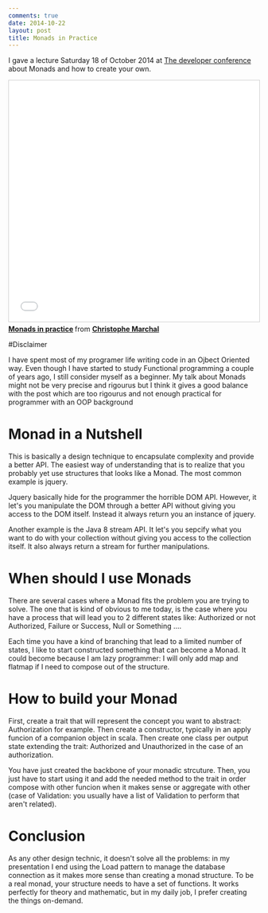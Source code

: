```yaml
---
comments: true
date: 2014-10-22
layout: post
title: Monads in Practice
---
```


I gave a lecture Saturday 18 of October 2014 at [The developer conference](http://thedevelopersconference.com.br/) about Monads and how to create your own. 

<iframe src="//www.slideshare.net/slideshow/embed_code/40441891" width="595" height="485" frameborder="0" marginwidth="0" marginheight="0" scrolling="no" style="border:1px solid #CCC; border-width:1px; margin-bottom:5px; max-width: 100%;" allowfullscreen> </iframe> <div style="margin-bottom:5px"> <strong> <a href="//www.slideshare.net/toff63/monads-in-practice" title="Monads in practice" target="_blank">Monads in practice</a> </strong> from <strong><a href="//www.slideshare.net/toff63" target="_blank">Christophe Marchal</a></strong> </div>

#Disclaimer

I have spent most of my programer life writing code in an Ojbect Oriented way. Even though I have started to study Functional programming a couple of years ago, I still consider myself as a beginner. My talk about Monads might not be very precise and rigourus but I think it gives a good balance with the post which are too rigourus and not enough practical for programmer with an OOP background

# Monad in a Nutshell

This is basically a design technique to encapsulate complexity and provide a better API. The easiest way of understanding that is to realize that you probably yet use structures that looks like a Monad. The most common example is jquery.

Jquery basically hide for the programmer the horrible DOM API. However, it let's you manipulate the DOM through a better API without giving you access to the DOM itself. Instead it always return you an instance of jquery. 

Another example is the Java 8 stream API. It let's you sepcify what you want to do with your collection without giving you access to the collection itself. It also always return a stream for further manipulations.

# When should I use Monads

There are several cases where a Monad fits the problem you are trying to solve. The one that is kind of obvious to me today, is the case where you have a process that will lead you to 2 different states like: Authorized or not Authorized, Failure or Success, Null or Something ....

Each time you have a kind of branching that lead to a limited number of states, I like to start constructed something that can become a Monad. It could become because I am lazy programmer: I will only add map and flatmap if I need to compose out of the structure.


# How to build your Monad

First, create a trait that will represent the concept you want to abstract: Authorization for example. Then create a constructor, typically in an apply funcion of a companion object in scala. Then create one class per output state extending the trait: Authorized and Unauthorized in the case of an authorization.

You have just created the backbone of your monadic strcuture. Then, you just have to start using it and add the needed method to the trait in order compose with other funcion when it makes sense or aggregate with other (case of Validation: you usually have a list of Validation to perform that aren't related).

# Conclusion

As any other design technic, it doesn't solve all the problems: in my presentation I end using the Load pattern to manage the database connection as it makes more sense than creating a monad structure. To be a real monad, your structure needs to have a set of functions. It works perfectly for theory and mathematic, but in my daily job, I prefer creating the things on-demand.
